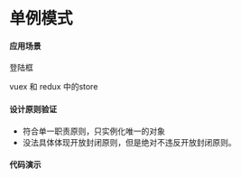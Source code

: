 # 单例模式

#### 应用场景

登陆框

vuex 和 redux 中的store

#### 设计原则验证

- 符合单一职责原则，只实例化唯一的对象
- 没法具体体现开放封闭原则，但是绝对不违反开放封闭原则。

#### 代码演示